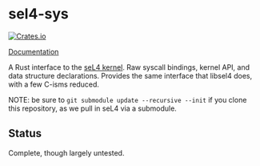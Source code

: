 # sel4-sys

[![Crates.io](https://img.shields.io/crates/v/sel4-sys.svg?style=flat-square)](https://crates.io/crates/sel4-sys)

[Documentation](https://doc.robigalia.org/sel4_sys)

A Rust interface to the [seL4 kernel](https://sel4.systems). Raw syscall
bindings, kernel API, and data structure declarations.  Provides the same
interface that libsel4 does, with a few C-isms reduced.

NOTE: be sure to `git submodule update --recursive --init` if you clone this
repository, as we pull in seL4 via a submodule.

## Status

Complete, though largely untested.
